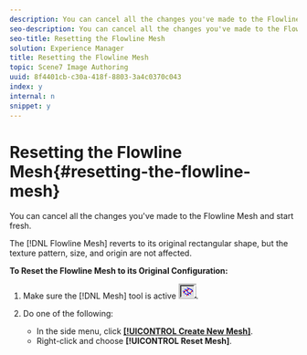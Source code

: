 ```yaml
---
description: You can cancel all the changes you've made to the Flowline Mesh and start fresh.
seo-description: You can cancel all the changes you've made to the Flowline Mesh and start fresh.
seo-title: Resetting the Flowline Mesh
solution: Experience Manager
title: Resetting the Flowline Mesh
topic: Scene7 Image Authoring
uuid: 8f4401cb-c30a-418f-8803-3a4c0370c043
index: y
internal: n
snippet: y
---
```


# Resetting the Flowline Mesh{#resetting-the-flowline-mesh}

You can cancel all the changes you've made to the Flowline Mesh and start fresh.

The [!DNL Flowline Mesh] reverts to its original rectangular shape, but the texture pattern, size, and origin are not affected.

**To Reset the Flowline Mesh to its Original Configuration:** 

1. Make sure the [!DNL Mesh] tool is active ![](assets/mesh_tool.png).
1. Do one of the following:

    * In the side menu, click [ **[!UICONTROL Create New Mesh]**](../../c-vat-flow-pg/c-vat-use-flow-tools/c-vat-mesh-tool.md#concept-a3383512cf714c58b2afc41a9ccb261b). 
    * Right-click and choose **[!UICONTROL Reset Mesh]**.

